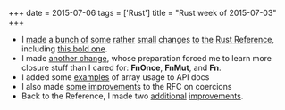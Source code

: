 +++
date = 2015-07-06
tags = ['Rust']
title = "Rust week of 2015-07-03"
+++

-   I [made][] [a][] [bunch][] [of][] [some][] [rather][] [small][]
    [changes][] [to][] [the][] [Rust Reference], including [this bold
    one].
-   I made [another change], whose preparation forced me to learn more
    closure stuff than I cared for: **FnOnce**, **FnMut**, and **Fn**.
-   I added some [examples] of array usage to API docs
-   I also made [some improvements] to the RFC on coercions
-   Back to the Reference, I made two [additional][] [improvements].

  [made]: https://github.com/rust-lang/rust/pull/26785
  [a]: https://github.com/rust-lang/rust/pull/26786
  [bunch]: https://github.com/rust-lang/rust/pull/26787
  [of]: https://github.com/rust-lang/rust/pull/26788
  [some]: https://github.com/rust-lang/rust/pull/26789
  [rather]: https://github.com/rust-lang/rust/pull/26791
  [small]: https://github.com/rust-lang/rust/pull/26792
  [changes]: https://github.com/rust-lang/rust/pull/26795
  [to]: https://github.com/rust-lang/rust/pull/26796
  [the]: https://github.com/rust-lang/rust/pull/26800
  [Rust Reference]: http://doc.rust-lang.org/reference.html
  [this bold one]: https://github.com/rust-lang/rust/pull/26799
  [another change]: https://github.com/rust-lang/rust/pull/26808
  [examples]: https://github.com/rust-lang/rust/pull/26814
  [some improvements]: https://github.com/rust-lang/rfcs/pull/1189
  [additional]: https://github.com/rust-lang/rust/pull/26834
  [improvements]: https://github.com/rust-lang/rust/pull/26835
